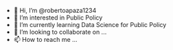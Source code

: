 - 👋 Hi, I’m @robertoapaza1234
- 👀 I’m interested in Public Policy
- 🌱 I’m currently learning Data Science for Public Policy
- 💞️ I’m looking to collaborate on ...
- 📫 How to reach me ...

<!---
robertoapaza1234/robertoapaza1234 is a ✨ special ✨ repository because its `README.md` (this file) appears on your GitHub profile.
You can click the Preview link to take a look at your changes.
--->

